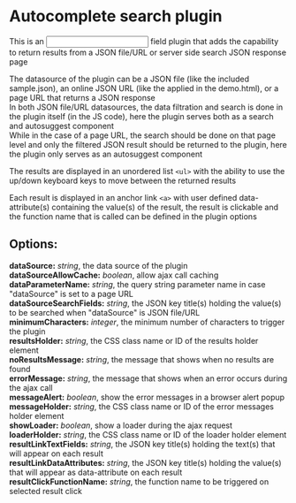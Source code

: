 # Autocomplete search plugin
This is an <input> field plugin that adds the capability to return results from a JSON file/URL or server side search JSON response page

The datasource of the plugin can be a JSON file (like the included sample.json), an online JSON URL (like the applied in the demo.html), or a page URL that returns a JSON response  
In both JSON file/URL datasources, the data filtration and search is done in the plugin itself (in the JS code), here the plugin serves both as a search and autosuggest component  
While in the case of a page URL, the search should be done on that page level and only the filtered JSON result should be returned to the plugin, here the plugin only serves as an autosuggest component

The results are displayed in an unordered list `<ul>` with the ability to use the up/down keyboard keys to move between the returned results

Each result is displayed in an anchor link `<a>` with user defined data-attribute(s) containing the value(s) of the result, the result is clickable and the function name that is called can be defined in the plugin options
  
  
Options:
---------
**dataSource:** *string*, the data source of the plugin  
**dataSourceAllowCache:** *boolean*, allow ajax call caching  
**dataParameterName:** *string*, the query string parameter name in case "dataSource" is set to a page URL  
**dataSourceSearchFields:** *string*, the JSON key title(s) holding the value(s) to be searched when "dataSource" is JSON file/URL  
**minimumCharacters:** *integer*, the minimum number of characters to trigger the plugin  
**resultsHolder:** *string*, the CSS class name or ID of the results holder element  
**noResultsMessage:** *string*, the message that shows when no results are found  
**errorMessage:** *string*, the message that shows when an error occurs during the ajax call  
**messageAlert:** *boolean*, show the error messages in a browser alert popup  
**messageHolder:** *string*, the CSS class name or ID of the error messages holder element  
**showLoader:** *boolean*, show a loader during the ajax request  
**loaderHolder:** *string*, the CSS class name or ID of the loader holder element  
**resultLinkTextFields:** *string*, the JSON key title(s) holding the text(s) that will appear on each result  
**resultLinkDataAttributes:** *string*, the JSON key title(s) holding the value(s) that will appear as data-attribute on each result  
**resultClickFunctionName:** *string*, the function name to be triggered on selected result click
